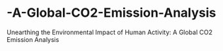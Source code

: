 # -A-Global-CO2-Emission-Analysis
Unearthing the Environmental Impact of Human Activity: A Global CO2 Emission Analysis
